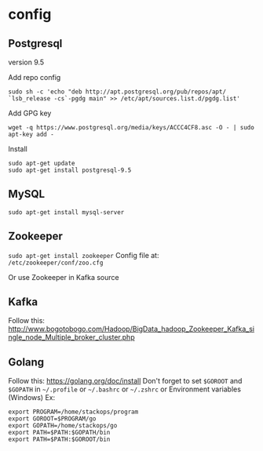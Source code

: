 # config

Postgresql
---
version 9.5

Add repo config
```
sudo sh -c 'echo "deb http://apt.postgresql.org/pub/repos/apt/ `lsb_release -cs`-pgdg main" >> /etc/apt/sources.list.d/pgdg.list'
```
Add GPG key
```
wget -q https://www.postgresql.org/media/keys/ACCC4CF8.asc -O - | sudo apt-key add -
```

Install
```
sudo apt-get update 
sudo apt-get install postgresql-9.5
```

MySQL
---
```
sudo apt-get install mysql-server 
```


Zookeeper
---

`sudo apt-get install zookeeper`
Config file at: `/etc/zookeeper/conf/zoo.cfg`

Or use Zookeeper in Kafka source 


Kafka
---
Follow this: http://www.bogotobogo.com/Hadoop/BigData_hadoop_Zookeeper_Kafka_single_node_Multiple_broker_cluster.php


Golang
---

Follow this: https://golang.org/doc/install
Don't forget to set `$GOROOT` and `$GOPATH` in `~/.profile` or `~/.bashrc` or `~/.zshrc` or Environment variables (Windows)
Ex:

```
export PROGRAM=/home/stackops/program
export GOROOT=$PROGRAM/go
export GOPATH=/home/stackops/go
export PATH=$PATH:$GOPATH/bin
export PATH=$PATH:$GOROOT/bin
```
